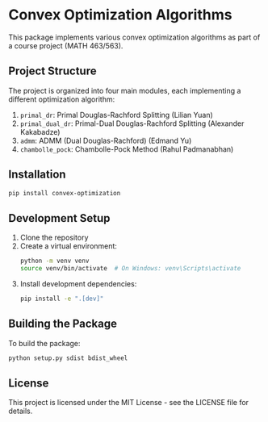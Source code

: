 # Convex Optimization Algorithms

This package implements various convex optimization algorithms as part of a course project (MATH 463/563).

## Project Structure

The project is organized into four main modules, each implementing a different optimization algorithm:

1. `primal_dr`: Primal Douglas-Rachford Splitting (Lilian Yuan)
2. `primal_dual_dr`: Primal-Dual Douglas-Rachford Splitting (Alexander Kakabadze)
3. `admm`: ADMM (Dual Douglas-Rachford) (Edmand Yu)
4. `chambolle_pock`: Chambolle-Pock Method (Rahul Padmanabhan)

## Installation

```bash
pip install convex-optimization
```

## Development Setup

1. Clone the repository
2. Create a virtual environment:
   ```bash
   python -m venv venv
   source venv/bin/activate  # On Windows: venv\Scripts\activate
   ```
3. Install development dependencies:
   ```bash
   pip install -e ".[dev]"
   ```

## Building the Package

To build the package:

```bash
python setup.py sdist bdist_wheel
```

## License

This project is licensed under the MIT License - see the LICENSE file for details.